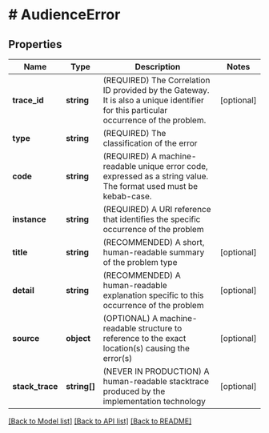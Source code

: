 # # AudienceError

## Properties

Name | Type | Description | Notes
------------ | ------------- | ------------- | -------------
**trace_id** | **string** | (REQUIRED) The Correlation ID provided by the Gateway. It is also a unique identifier for this particular occurrence of the problem. | [optional]
**type** | **string** | (REQUIRED) The classification of the error |
**code** | **string** | (REQUIRED) A machine-readable unique error code, expressed as a string value. The format used must be kebab-case. |
**instance** | **string** | (REQUIRED) A URI reference that identifies the specific occurrence of the problem |
**title** | **string** | (RECOMMENDED) A short, human-readable summary of the problem type | [optional]
**detail** | **string** | (RECOMMENDED) A human-readable explanation specific to this occurrence of the problem | [optional]
**source** | **object** | (OPTIONAL) A machine-readable structure to reference to the exact location(s) causing the error(s) | [optional]
**stack_trace** | **string[]** | (NEVER IN PRODUCTION) A human-readable stacktrace produced by the implementation technology | [optional]

[[Back to Model list]](../../README.md#models) [[Back to API list]](../../README.md#endpoints) [[Back to README]](../../README.md)

